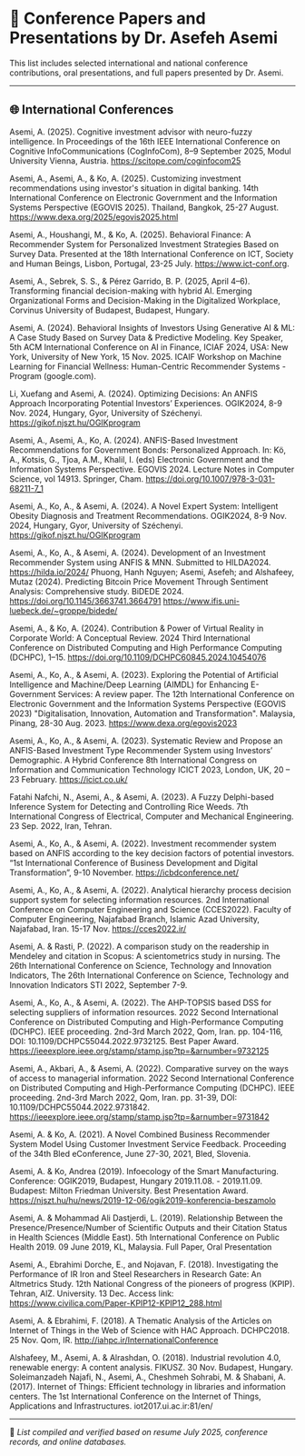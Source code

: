 # 🎤 Conference Papers and Presentations by Dr. Asefeh Asemi

This list includes selected international and national conference contributions, oral presentations, and full papers presented by Dr. Asemi.

---

## 🌐 International Conferences

Asemi, A. (2025). Cognitive investment advisor with neuro-fuzzy intelligence. In Proceedings of the 16th IEEE International Conference on Cognitive InfoCommunications (CogInfoCom), 8–9 September 2025, Modul University Vienna, Austria. https://scitope.com/coginfocom25

Asemi, A., Asemi, A., & Ko, A. (2025). Customizing investment recommendations using investor's situation in digital banking. 14th International Conference on Electronic Government and the Information Systems Perspective (EGOVIS 2025). Thailand, Bangkok, 25-27 August. https://www.dexa.org/2025/egovis2025.html 

Asemi, A., Houshangi, M., & Ko, A. (2025). Behavioral Finance: A Recommender System for Personalized Investment Strategies Based on Survey Data. Presented at the 18th International Conference on ICT, Society and Human Beings, Lisbon, Portugal, 23-25 July. https://www.ict-conf.org.

Asemi, A., Sebrek, S. S., & Pérez Garrido, B. P. (2025, April 4–6). Transforming financial decision-making with hybrid AI. Emerging Organizational Forms and Decision-Making in the Digitalized Workplace, Corvinus University of Budapest, Budapest, Hungary.

Asemi, A. (2024). Behavioral Insights of Investors Using Generative AI & ML:  A Case Study Based on Survey Data & Predictive Modeling. Key Speaker, 5th ACM International Conference on AI in Finance, ICIAF 2024, USA: New York, University of New York, 15 Nov. 2025. ICAIF Workshop on Machine Learning for Financial Wellness: Human-Centric Recommender Systems - Program (google.com).

Li, Xuefang and Asemi, A. (2024). Optimizing Decisions: An ANFIS Approach Incorporating Potential Investors’ Experiences. OGIK2024, 8-9 Nov. 2024, Hungary, Gyor, University of Széchenyi. https://gikof.njszt.hu/OGIKprogram

Asemi, A., Asemi, A., Ko, A. (2024). ANFIS-Based Investment Recommendations for Government Bonds: Personalized Approach. In: Kö, A., Kotsis, G., Tjoa, A.M., Khalil, I. (eds) Electronic Government and the Information Systems Perspective. EGOVIS 2024. Lecture Notes in Computer Science, vol 14913. Springer, Cham. https://doi.org/10.1007/978-3-031-68211-7_1

Asemi, A., Ko, A., & Asemi, A. (2024). A Novel Expert System: Intelligent Obesity Diagnosis and Treatment Recommendations. OGIK2024, 8-9 Nov. 2024, Hungary, Gyor, University of Széchenyi. https://gikof.njszt.hu/OGIKprogram

Asemi, A., Ko, A., & Asemi, A. (2024). Development of an Investment Recommender System using ANFIS & MNN. Submitted to HILDA2024. https://hilda.io/2024/
Phuong, Hanh Nguyen; Asemi, Asefeh; and Alshafeey, Mutaz (2024). Predicting Bitcoin Price Movement Through Sentiment Analysis: Comprehensive study. BiDEDE 2024. https://doi.org/10.1145/3663741.3664791 https://www.ifis.uni-luebeck.de/~groppe/bidede/

Asemi, A., & Ko, A. (2024). Contribution & Power of Virtual Reality in Corporate World: A Conceptual Review. 2024 Third International Conference on Distributed Computing and High Performance Computing (DCHPC), 1–15. https://doi.org/10.1109/DCHPC60845.2024.10454076

Asemi, A., Ko, A., & Asemi, A. (2023). Exploring the Potential of Artificial Intelligence and Machine/Deep Learning (AIMDL) for Enhancing E-Government Services: A review paper. The 12th International Conference on Electronic Government and the Information Systems Perspective (EGOVIS 2023) "Digitalisation, Innovation, Automation and Transformation". Malaysia, Pinang, 28-30 Aug. 2023. https://www.dexa.org/egovis2023

Asemi, A., Ko, A., & Asemi, A. (2023). Systematic Review and Propose an ANFIS-Based Investment Type Recommender System using Investors’ Demographic. A Hybrid Conference 8th International Congress on Information and Communication Technology ICICT 2023, London, UK, 20 – 23 February. https://icict.co.uk/

Fatahi Nafchi, N., Asemi, A., & Asemi, A. (2023). A Fuzzy Delphi-based Inference System for Detecting and Controlling Rice Weeds. 7th International Congress of Electrical, Computer and Mechanical Engineering. 23 Sep. 2022, Iran, Tehran.

Asemi, A., Ko, A., & Asemi, A. (2022). Investment recommender system based on ANFIS according to the key decision factors of potential investors. “1st International Conference of Business Development and Digital Transformation”, 9-10 November. https://icbdconference.net/

Asemi, A., Ko, A., & Asemi, A. (2022). Analytical hierarchy process decision support system for selecting information resources. 2nd International Conference on Computer Engineering and Science (CCES2022). Faculty of Computer Engineering, Najafabad Branch, Islamic Azad University, Najafabad, Iran. 15-17 Nov. https://cces2022.ir/

Asemi, A. & Rasti, P. (2022). A comparison study on the readership in Mendeley and citation in Scopus: A scientometrics study in nursing. The 26th International Conference on Science, Technology and Innovation Indicators, The 26th International Conference on Science, Technology and Innovation Indicators STI 2022, September 7-9. 

Asemi, A., Ko, A., & Asemi, A. (2022). The AHP-TOPSIS based DSS for selecting suppliers of information resources. 2022 Second International Conference on Distributed Computing and High-Performance Computing (DCHPC). IEEE proceeding. 2nd-3rd March 2022, Qom, Iran. pp. 104-116, DOI: 10.1109/DCHPC55044.2022.9732125. Best Paper Award. https://ieeexplore.ieee.org/stamp/stamp.jsp?tp=&arnumber=9732125   

Asemi, A., Akbari, A., & Asemi, A. (2022). Comparative survey on the ways of access to managerial information. 2022 Second International Conference on Distributed Computing and High-Performance Computing (DCHPC). IEEE proceeding. 2nd-3rd March 2022, Qom, Iran. pp. 31-39, DOI: 10.1109/DCHPC55044.2022.9731842. https://ieeexplore.ieee.org/stamp/stamp.jsp?tp=&arnumber=9731842

Asemi, A. & Ko, A. (2021). A Novel Combined Business Recommender System Model Using Customer Investment Service Feedback. Proceeding of the 34th Bled eConference, June 27-30, 2021, Bled, Slovenia.

Asemi, A. & Ko, Andrea (2019). Infoecology of the Smart Manufacturing. Conference: OGIK2019, Budapest, Hungary 2019.11.08. - 2019.11.09. Budapest: Milton Friedman University. Best Presentation Award. https://njszt.hu/hu/news/2019-12-06/ogik2019-konferencia-beszamolo

Asemi, A. & Mohammad Ali Dastjerdi, L. (2019). Relationship Between the Presence/Presence/Number of Scientific Outputs and their Citation Status in Health Sciences (Middle East). 5th International Conference on Public Health 2019. 09 June 2019, KL, Malaysia. Full Paper, Oral Presentation

Asemi, A., Ebrahimi Dorche, E., and Nojavan, F. (2018). Investigating the Performance of IR Iron and Steel Researchers in Research Gate: An Altmetrics Study. 12th National Congress of the pioneers of progress (KPIP). Tehran, AlZ. University. 13 Dec. Access link: https://www.civilica.com/Paper-KPIP12-KPIP12_288.html 

Asemi, A. & Ebrahimi, F. (2018). A Thematic Analysis of the Articles on Internet of Things in the Web of Science with HAC Approach. DCHPC2018. 25 Nov. Qom, IR. http://iahpc.ir/InternationalConference

Alshafeey, M., Asemi, A. & Alrashdan, O. (2018). Industrial revolution 4.0, renewable energy: A content analysis. FIKUSZ. 30 Nov. Budapest, Hungary.
Soleimanzadeh Najafi, N., Asemi, A., Cheshmeh Sohrabi, M. & Shabani, A. (2017). Internet of Things: Efficient technology in libraries and information centers. The 1st International Conference on the Internet of Things, Applications and Infrastructures. iot2017.ui.ac.ir:81/en/

---

📌 _List compiled and verified based on resume July 2025, conference records, and online databases._
